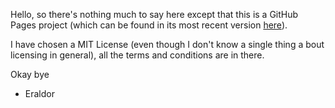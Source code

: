 Hello, so there's nothing much to say here except that this is a GitHub Pages project (which can be found in its most recent version <a href="https://eraldorure.github.io">here</a>).

I have chosen a MIT License (even though I don't know a single thing a bout licensing in general), all the terms and conditions are in there.

Okay bye

- Eraldor
